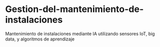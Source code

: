 # Gestion-del-mantenimiento-de-instalaciones
Mantenimiento de instalaciones mediante IA utilizando sensores IoT, big data, y algoritmos de aprendizaje
